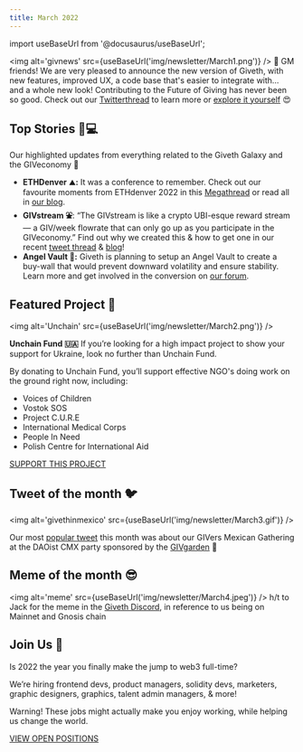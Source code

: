 ```yaml
---
title: March 2022
---
```

import useBaseUrl from '@docusaurus/useBaseUrl';

<head>
  <title>February Newsletter | Giveth Docs</title>
</head>

<img alt='givnews' src={useBaseUrl('img/newsletter/March1.png')} />
🌻 GM friends! We are very pleased to announce the new version of Giveth, with new features, improved UX, a code base that's easier to integrate with… and a whole new look! Contributing to the Future of Giving has never been so good. Check out our [Twitterthread](https://twitter.com/Givethio/status/1507391007180132360) to learn more or [explore it yourself](https://giveth.io/) 😍

## **Top Stories 👩💻**

Our highlighted updates from everything related to the Giveth Galaxy and the GIVeconomy 🌌

-   **ETHDenver** ⛰**:** It was a conference to remember.  Check out our favourite moments from ETHdenver 2022 in this  [Megathread](https://twitter.com/Givethio/status/1508458566075703299)  or read all in  [our blog](https://medium.com/giveth/giveth-at-ethdenver-2022-964aa457878c).
-   **GIVstream ⛲️**: “The GIVstream is like a crypto UBI-esque reward stream — a GIV/week flowrate that can only go up as you participate in the GIVeconomy.” Find out why we created this & how to get one in our recent  [tweet thread](https://twitter.com/Givethio/status/1506295461963083783)  &  [blog](https://medium.com/giveth/your-givstream-flow-into-the-future-of-giving-f6dcd3615eae)!
-   **Angel Vault 👼:** Giveth is planning to setup an Angel Vault to create a buy-wall that would prevent downward volatility and ensure stability. Learn more and get involved in the conversion on  [our forum](https://forum.giveth.io/t/giveth-ichi-angel-vault-proposal/443).

## **Featured Project 🙌**
<img alt='Unchain' src={useBaseUrl('img/newsletter/March2.png')} />

**Unchain Fund 🇺🇦** 
If you’re looking for a high impact project to show your support for Ukraine, look no further than Unchain Fund.  
 
By donating to Unchain Fund, you’ll support effective NGO's doing work on the ground right now, including:

-   Voices of Children
-   Vostok SOS
-   Project C.U.R.E
-   International Medical Corps
-   People In Need
-   Polish Centre for International Aid

[SUPPORT THIS PROJECT](https://giveth.io/project/unchain-fund)

## **Tweet of the month** **🐦**
<img alt='givethinmexico' src={useBaseUrl('img/newsletter/March3.gif')} />

Our most [popular tweet](https://twitter.com/Givethio/status/1499403219914555395) this month was about our GIVers Mexican Gathering at the DAOist CMX party sponsored by the [GIVgarden](https://forum.giveth.io/t/giveth-party-at-the-daoist-mexico/396) 🥳

## **Meme of the month 😎**

<img alt='meme' src={useBaseUrl('img/newsletter/March4.jpeg')} />
h/t to Jack for the meme in the [Giveth Discord](https://discord.giveth.io/), in reference to us being on Mainnet and Gnosis chain

## **Join Us 👋**

Is 2022 the year you finally make the jump to web3 full-time?

We’re hiring frontend devs, product managers, solidity devs, marketers, graphic designers, graphics, talent admin managers, & more!

Warning! These jobs might actually make you enjoy working, while helping us change the world.

[VIEW OPEN POSITIONS](https://giveth.recruitee.com/)

